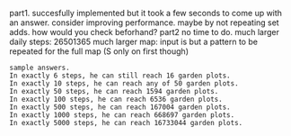 part1.
	succesfully implemented but it took a few seconds to come up with an answer.
	consider improving performance. maybe by not repeating set adds. how would you check beforhand?
part2
	no time to do.
	much larger daily steps: 26501365
	much larger map: input is but a pattern to be repeated for the full map (S only on first though)
	
	sample answers.
	In exactly 6 steps, he can still reach 16 garden plots.
	In exactly 10 steps, he can reach any of 50 garden plots.
	In exactly 50 steps, he can reach 1594 garden plots.
	In exactly 100 steps, he can reach 6536 garden plots.
	In exactly 500 steps, he can reach 167004 garden plots.
	In exactly 1000 steps, he can reach 668697 garden plots.
	In exactly 5000 steps, he can reach 16733044 garden plots.
	
